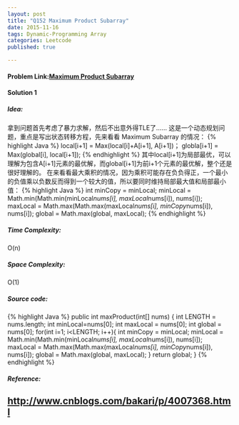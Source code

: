 ```yaml
---
layout: post
title: "Q152 Maximum Product Subarray"
date: 2015-11-16
tags: Dynamic-Programming Array
categories: Leetcode
published: true

---
```

#### Problem Link:[Maximum Product Subarray](https://leetcode.com/problems/maximum-product-subarray/) 

#### Solution 1

##### Idea:
拿到问题首先考虑了暴力求解，然后不出意外得TLE了……
这是一个动态规划问题，重点是写出状态转移方程，先来看看 Maximum Subarray 的情况：
{% highlight Java %}
local[i+1] = Max(local[i]+A[i+1], A[i+1])；
globla[i+1] = Max(global[i], local[i+1]);
{% endhighlight %}
其中local[i+1]为局部最优，可以理解为包含A[i+1]元素的最优解，而global[i+1]为前i+1个元素的最优解，整个还是很好理解的。
在来看看最大乘积的情况，因为乘积可能存在负负得正，一个最小的负值乘以负数反而得到一个较大的值，所以要同时维持局部最大值和局部最小值：
{% highlight Java %}
int minCopy = minLocal;
minLocal = Math.min(Math.min(minLocal*nums[i], maxLocal*nums[i]), nums[i]);
maxLocal = Math.max(Math.max(maxLocal*nums[i], minCopy*nums[i]), nums[i]);
global = Math.max(global, maxLocal);
{% endhighlight %}
##### Time Complexity:
O(n)

##### Space Complexity:
O(1)

##### Source code:
{% highlight Java %}
public int maxProduct(int[] nums) {
    int LENGTH = nums.length;
    int minLocal=nums[0];
    int maxLocal = nums[0];
    int global = nums[0];
    for(int i=1; i<LENGTH; i++){
       int minCopy = minLocal;
       minLocal = Math.min(Math.min(minLocal*nums[i], maxLocal*nums[i]), nums[i]);
       maxLocal = Math.max(Math.max(maxLocal*nums[i], minCopy*nums[i]), nums[i]);
       global = Math.max(global, maxLocal);
    }
       return global;
}
{% endhighlight %}

##### Reference:

http://www.cnblogs.com/bakari/p/4007368.html
---

